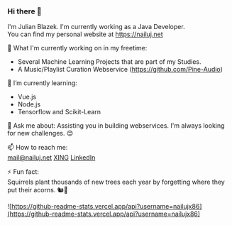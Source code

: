 ### Hi there 👋
I'm Julian Blazek. I'm currently working as a Java Developer.  
You can find my personal website at https://nailuj.net

🔭 What I'm currently working on in my freetime:
  - Several Machine Learning Projects that are part of my Studies.
  - A Music/Playlist Curation Webservice (https://github.com/Pine-Audio)
  
🌱 I’m currently learning:
  - Vue.js
  - Node.js
  - Tensorflow and Scikit-Learn
<!--- 👯 I’m looking to collaborate on ...
- 🤔 I’m looking for help with ...-->

💬 Ask me about: Assisting you in building webservices. I'm always looking for new challenges. 😊

📫 How to reach me:  
    [mail@nailuj.net](mail@nailuj.net)  [XING](https://www.xing.com/profile/Julian_Blazek)  [LinkedIn](https://www.linkedin.com/in/julian-blazek/)
<!-- 😄 Pronouns: ...-->

⚡ Fun fact:  
Squirrels plant thousands of new trees each year by forgetting where they put their acorns. 🐿🌲

<!--
**nailujx86/nailujx86** is a ✨ _special_ ✨ repository because its `README.md` (this file) appears on your GitHub profile.

Here are some ideas to get you started:

- 🔭 I’m currently working on ...
- 🌱 I’m currently learning ...
- 👯 I’m looking to collaborate on ...
- 🤔 I’m looking for help with ...
- 💬 Ask me about ...
- 📫 How to reach me: ...
- 😄 Pronouns: ...
- ⚡ Fun fact: ...
-->
![https://github-readme-stats.vercel.app/api?username=nailujx86](https://github-readme-stats.vercel.app/api?username=nailujx86)
